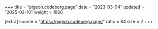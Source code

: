 +++
title = "pigeon.codeberg.page"
date = "2023-03-04"
updated = "2025-02-16"
weight = 1966

[extra]
source = "https://pigeon.codeberg.page/"
ratio = 84
size = 2
+++
